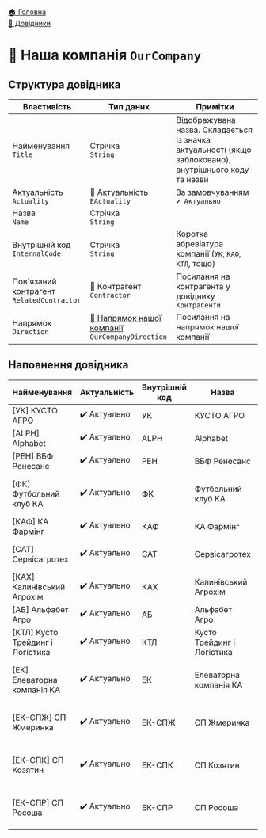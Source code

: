 ﻿[🏠 Головна](../README.MD)  
[📘 Довідники](./README.MD)  

# 📘 Наша компанія `OurCompany`

## Структура довідника
| Властивість | Тип даних | Примітки |
|---|---|---|
| Найменування </br> `Title` | Стрічка </br> `String` | Відображувана назва. Складається із значка актуальності (якщо заблоковано), внутрішнього коду та назви  |
| Актуальність </br> `Actuality` | [🎲 Актуальність](../Enums/EActuality.md) </br> `EActuality` | За замовчуванням `✔️ Актуально` |
| Назва </br> `Name` | Стрічка </br> `String` |  |
| Внутрішній код </br> `InternalCode` | Стрічка </br> `String` | Коротка абревіатура компанії (`УК`, `КАФ`, `КТЛ`, тощо) |
| Пов'язаний контрагент </br> `RelatedContractor` | 📘 Контрагент </br> `Contractor` | Посилання на контрагента у довіднику `Контрагенти` |
| Напрямок </br> `Direction` | [📘 Напрямок нашої компанії](./OurCompanyDirection.md) </br> `OurCompanyDirection` | Посилання на напрямок нашої компанії |

## Наповнення довідника

| Найменування | Актуальність | Внутрішній код | Назва | Пов'язаний контрагент | Напрямок |
|---|---|---|---|---|---|
| [УК] КУСТО АГРО | ✔️ Актуально	 | УК | КУСТО АГРО | ✅ КУСТО АГРО ТОВ | КУСТО АГРО |
| [ALPH] Alphabet | ✔️ Актуально | ALPH | Alphabet	| ✅ ALPHABET AGRO DMCC | КУСТО АГРО |
| [РЕН] ВБФ Ренесанс | ✔️ Актуально | РЕН | ВБФ Ренесанс | ✅ РЕНЕСАНС ВБФ | КУСТО АГРО |
| [ФК] Футбольний клуб КА | ✔️ Актуально | ФК | Футбольний клуб КА | ✅ ФУТБОЛЬНИЙ КЛУБ КУСТО АГРО ГО | КУСТО АГРО |
| [КАФ] КА Фармінг | ✔️ Актуально | КАФ | КА Фармінг | ✅ КУСТО АГРО ФАРМІНГ ТОВ | ФАРМІНГ |
| [САТ] Сервісагротех | ✔️ Актуально | САТ | Сервісагротех | ✅ СЕРВІСАГРОТЕХ ТОВ | ФАРМІНГ |
| [КАХ] Калинівський Агрохім | ✔️ Актуально | КАХ | Калинівський Агрохім | ✅ КАЛИНІВСЬКИЙ АГРОХІМ ТОВ | ❓ФАРМІНГ |
| [АБ] Альфабет Агро | ✔️ Актуально | АБ | Альфабет Агро  | ✅ АЛЬФАБЕТ АГРО ТОВ  | ФАРМІНГ |
| [КТЛ] Кусто Трейдинг і Логістика | ✔️ Актуально | КТЛ | Кусто Трейдинг і Логістика	 | ✅ КУСТО ТРЕЙДИНГ І ЛОГІСТИКА ТОВ | ТРЕЙДИНГ |
| [ЕК] Елеваторна компанія КА | ✔️ Актуально | ЕК | Елеваторна компанія КА | ✅ ЕЛЕВАТОРНА КОМПАНІЯ КУСТО АГРО ТОВ  | ЕЛЕВАТОРИ |
| [ЕК-СПЖ] СП Жмеринка | ✔️ Актуально | ЕК-СПЖ | СП Жмеринка | ✅ ЕЛЕВАТОРНА КОМПАНІЯ КУСТО АГРО ТОВ | ЕЛЕВАТОРИ |
| [ЕК-СПК] СП Козятин | ✔️ Актуально | ЕК-СПК | СП Козятин | ✅ ЕЛЕВАТОРНА КОМПАНІЯ КУСТО АГРО ТОВ | ЕЛЕВАТОРИ |
| [ЕК-СПР] СП Росоша | ✔️ Актуально | ЕК-СПР | СП Росоша | ✅ ЕЛЕВАТОРНА КОМПАНІЯ КУСТО АГРО ТОВ | ЕЛЕВАТОРИ |

